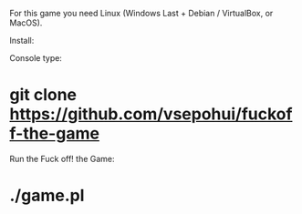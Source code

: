 For this game you need Linux (Windows Last + Debian / VirtualBox, or MacOS).

Install:

Console type:

# git clone https://github.com/vsepohui/fuckoff-the-game

Run the Fuck off! the Game:

# ./game.pl
